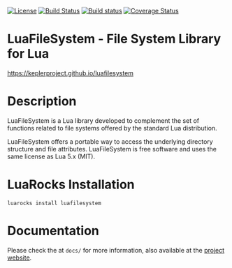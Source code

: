 [![License](http://img.shields.io/badge/Licence-MIT-brightgreen.svg)](LICENSE)
[![Build Status](https://github.com/keplerproject/luafilesystem/actions/workflows/ci.yml/badge.svg)](https://github.com/keplerproject/luafilesystem/actions)
[![Build status](https://ci.appveyor.com/api/projects/status/y04s4ms7u16trw8e?svg=true)](https://ci.appveyor.com/project/ignacio/luafilesystem)
[![Coverage Status](https://coveralls.io/repos/keplerproject/luafilesystem/badge.png)](https://coveralls.io/r/keplerproject/luafilesystem)

# LuaFileSystem - File System Library for Lua

https://keplerproject.github.io/luafilesystem

# Description

LuaFileSystem is a Lua library developed to complement the set of functions
related to file systems offered by the standard Lua distribution.

LuaFileSystem offers a portable way to access the underlying directory structure and file attributes.
LuaFileSystem is free software and uses the same license as Lua 5.x (MIT).

# LuaRocks Installation

```
luarocks install luafilesystem
```

# Documentation

Please check the at `docs/` for more information, also available at the [project website](https://keplerproject.github.io/luafilesystem).
